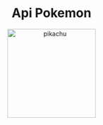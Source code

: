 # <h1 align="center">Api Pokemon </h1>

<div align="center">
    <img src="https://media2.giphy.com/media/v1.Y2lkPTc5MGI3NjExaG1kaXZ3dHV6d2dqcDFmenM1aTZlcGwyOG80YXJybWZrend0OXc1NSZlcD12MV9pbnRlcm5hbF9naWZfYnlfaWQmY3Q9Zw/pq2pU6B2Ht3pu/giphy.gif" alt="pikachu" width="200" height="auto" />
</div>

